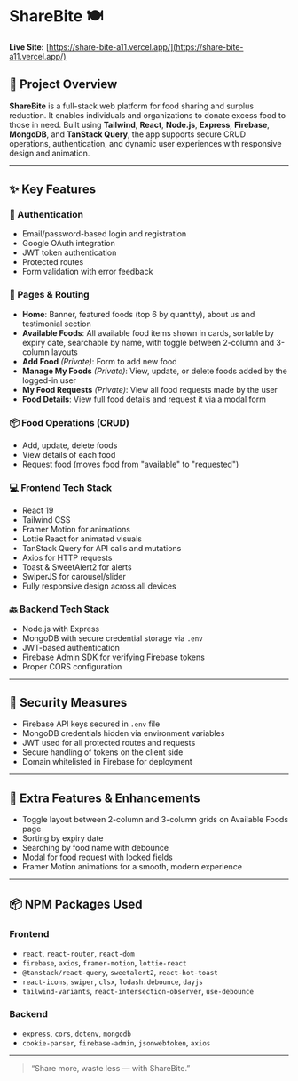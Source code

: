 # ShareBite 🍽️

**Live Site:** [https://share-bite-a11.vercel.app/](https://share-bite-a11.vercel.app/)

## 📌 Project Overview

**ShareBite** is a full-stack web platform for food sharing and surplus reduction. It enables individuals and organizations to donate excess food to those in need. Built using **Tailwind**, **React**, **Node.js**, **Express**, **Firebase**, **MongoDB**, and **TanStack Query**, the app supports secure CRUD operations, authentication, and dynamic user experiences with responsive design and animation.

---

## ✨ Key Features

### 🔐 Authentication
- Email/password-based login and registration
- Google OAuth integration
- JWT token authentication
- Protected routes
- Form validation with error feedback

### 🧾 Pages & Routing
- **Home**: Banner, featured foods (top 6 by quantity), about us and testimonial section
- **Available Foods**: All available food items shown in cards, sortable by expiry date, searchable by name, with toggle between 2-column and 3-column layouts
- **Add Food** *(Private)*: Form to add new food
- **Manage My Foods** *(Private)*: View, update, or delete foods added by the logged-in user
- **My Food Requests** *(Private)*: View all food requests made by the user
- **Food Details**: View full food details and request it via a modal form

### 📦 Food Operations (CRUD)
- Add, update, delete foods
- View details of each food
- Request food (moves food from "available" to "requested")

### 💻 Frontend Tech Stack
- React 19
- Tailwind CSS
- Framer Motion for animations
- Lottie React for animated visuals
- TanStack Query for API calls and mutations
- Axios for HTTP requests
- Toast & SweetAlert2 for alerts
- SwiperJS for carousel/slider
- Fully responsive design across all devices

### 🔙 Backend Tech Stack
- Node.js with Express
- MongoDB with secure credential storage via `.env`
- JWT-based authentication
- Firebase Admin SDK for verifying Firebase tokens
- Proper CORS configuration

---

## 🔐 Security Measures
- Firebase API keys secured in `.env` file
- MongoDB credentials hidden via environment variables
- JWT used for all protected routes and requests
- Secure handling of tokens on the client side
- Domain whitelisted in Firebase for deployment


---

## 🧠 Extra Features & Enhancements
- Toggle layout between 2-column and 3-column grids on Available Foods page
- Sorting by expiry date
- Searching by food name with debounce
- Modal for food request with locked fields
- Framer Motion animations for a smooth, modern experience

---

## 📦 NPM Packages Used

### Frontend
- `react`, `react-router`, `react-dom`
- `firebase`, `axios`, `framer-motion`, `lottie-react`
- `@tanstack/react-query`, `sweetalert2`, `react-hot-toast`
- `react-icons`, `swiper`, `clsx`, `lodash.debounce`, `dayjs`
- `tailwind-variants`, `react-intersection-observer`, `use-debounce`

### Backend
- `express`, `cors`, `dotenv`, `mongodb`
- `cookie-parser`, `firebase-admin`, `jsonwebtoken`, `axios`

---

> “Share more, waste less — with ShareBite.”